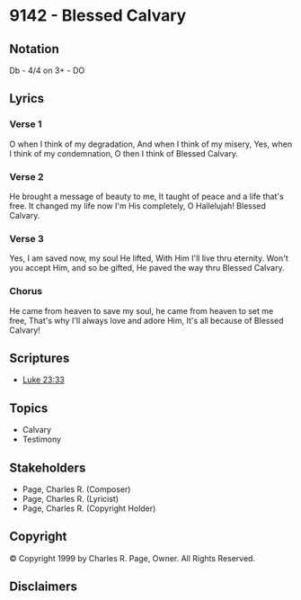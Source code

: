 # 9142 - Blessed Calvary

## Notation

Db - 4/4 on 3+ - DO

## Lyrics

### Verse 1

O when I think of my degradation, And when I think of my misery, Yes, when I think of my condemnation, O then I think of Blessed Calvary.

### Verse 2

He brought a message of beauty to me, It taught of peace and a life that's free. It changed my life now I'm His completely, O Hallelujah! Blessed Calvary.

### Verse 3

Yes, I am saved now, my soul He lifted, With Him I'll live thru eternity. Won't you accept Him, and so be gifted, He paved the way thru Blessed Calvary.

### Chorus

He came from heaven to save my soul, he came from  heaven to set me free, That's why I'll always love and adore Him, It's all because of Blessed Calvary!


## Scriptures

- [Luke 23:33](https://www.biblegateway.com/passage/?search=Luke%2023%3A33)

## Topics

- Calvary
- Testimony

## Stakeholders

- Page, Charles R. (Composer)
- Page, Charles R. (Lyricist)
- Page, Charles R. (Copyright Holder)

## Copyright

© Copyright 1999 by Charles R. Page, Owner. All Rights Reserved.


## Disclaimers


